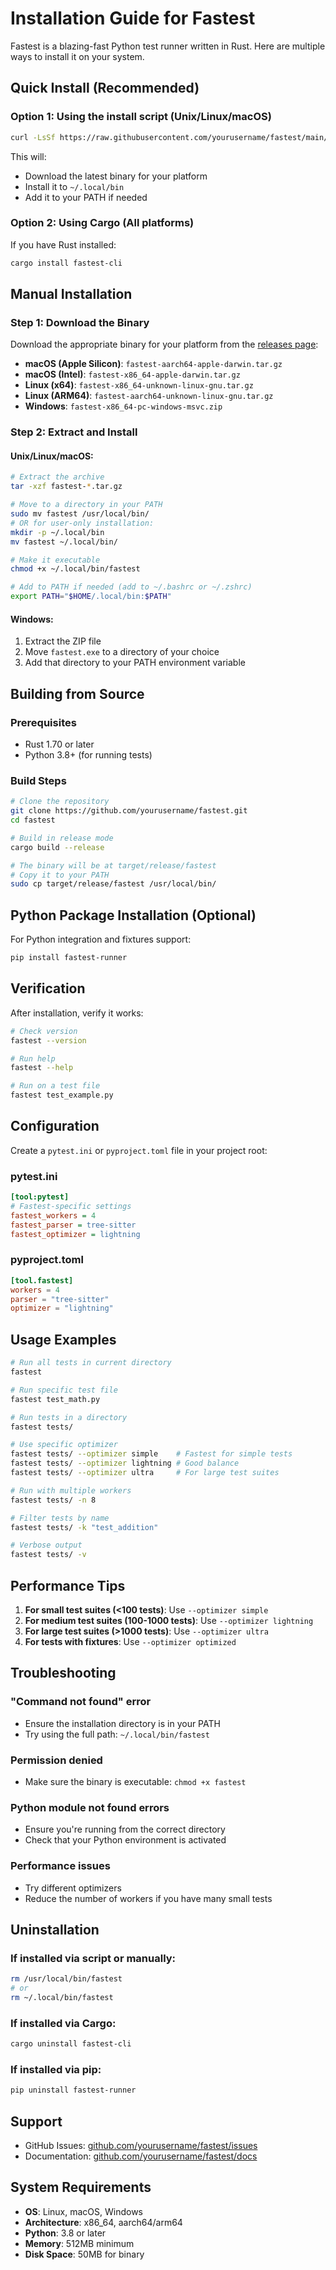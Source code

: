 # Installation Guide for Fastest

Fastest is a blazing-fast Python test runner written in Rust. Here are multiple ways to install it on your system.

## Quick Install (Recommended)

### Option 1: Using the install script (Unix/Linux/macOS)

```bash
curl -LsSf https://raw.githubusercontent.com/yourusername/fastest/main/install.sh | sh
```

This will:
- Download the latest binary for your platform
- Install it to `~/.local/bin`
- Add it to your PATH if needed

### Option 2: Using Cargo (All platforms)

If you have Rust installed:

```bash
cargo install fastest-cli
```

## Manual Installation

### Step 1: Download the Binary

Download the appropriate binary for your platform from the [releases page](https://github.com/yourusername/fastest/releases):

- **macOS (Apple Silicon)**: `fastest-aarch64-apple-darwin.tar.gz`
- **macOS (Intel)**: `fastest-x86_64-apple-darwin.tar.gz`
- **Linux (x64)**: `fastest-x86_64-unknown-linux-gnu.tar.gz`
- **Linux (ARM64)**: `fastest-aarch64-unknown-linux-gnu.tar.gz`
- **Windows**: `fastest-x86_64-pc-windows-msvc.zip`

### Step 2: Extract and Install

#### Unix/Linux/macOS:
```bash
# Extract the archive
tar -xzf fastest-*.tar.gz

# Move to a directory in your PATH
sudo mv fastest /usr/local/bin/
# OR for user-only installation:
mkdir -p ~/.local/bin
mv fastest ~/.local/bin/

# Make it executable
chmod +x ~/.local/bin/fastest

# Add to PATH if needed (add to ~/.bashrc or ~/.zshrc)
export PATH="$HOME/.local/bin:$PATH"
```

#### Windows:
1. Extract the ZIP file
2. Move `fastest.exe` to a directory of your choice
3. Add that directory to your PATH environment variable

## Building from Source

### Prerequisites
- Rust 1.70 or later
- Python 3.8+ (for running tests)

### Build Steps

```bash
# Clone the repository
git clone https://github.com/yourusername/fastest.git
cd fastest

# Build in release mode
cargo build --release

# The binary will be at target/release/fastest
# Copy it to your PATH
sudo cp target/release/fastest /usr/local/bin/
```

## Python Package Installation (Optional)

For Python integration and fixtures support:

```bash
pip install fastest-runner
```

## Verification

After installation, verify it works:

```bash
# Check version
fastest --version

# Run help
fastest --help

# Run on a test file
fastest test_example.py
```

## Configuration

Create a `pytest.ini` or `pyproject.toml` file in your project root:

### pytest.ini
```ini
[tool:pytest]
# Fastest-specific settings
fastest_workers = 4
fastest_parser = tree-sitter
fastest_optimizer = lightning
```

### pyproject.toml
```toml
[tool.fastest]
workers = 4
parser = "tree-sitter"
optimizer = "lightning"
```

## Usage Examples

```bash
# Run all tests in current directory
fastest

# Run specific test file
fastest test_math.py

# Run tests in a directory
fastest tests/

# Use specific optimizer
fastest tests/ --optimizer simple    # Fastest for simple tests
fastest tests/ --optimizer lightning # Good balance
fastest tests/ --optimizer ultra     # For large test suites

# Run with multiple workers
fastest tests/ -n 8

# Filter tests by name
fastest tests/ -k "test_addition"

# Verbose output
fastest tests/ -v
```

## Performance Tips

1. **For small test suites (<100 tests)**: Use `--optimizer simple`
2. **For medium test suites (100-1000 tests)**: Use `--optimizer lightning`
3. **For large test suites (>1000 tests)**: Use `--optimizer ultra`
4. **For tests with fixtures**: Use `--optimizer optimized`

## Troubleshooting

### "Command not found" error
- Ensure the installation directory is in your PATH
- Try using the full path: `~/.local/bin/fastest`

### Permission denied
- Make sure the binary is executable: `chmod +x fastest`

### Python module not found errors
- Ensure you're running from the correct directory
- Check that your Python environment is activated

### Performance issues
- Try different optimizers
- Reduce the number of workers if you have many small tests

## Uninstallation

### If installed via script or manually:
```bash
rm /usr/local/bin/fastest
# or
rm ~/.local/bin/fastest
```

### If installed via Cargo:
```bash
cargo uninstall fastest-cli
```

### If installed via pip:
```bash
pip uninstall fastest-runner
```

## Support

- GitHub Issues: [github.com/yourusername/fastest/issues](https://github.com/yourusername/fastest/issues)
- Documentation: [github.com/yourusername/fastest/docs](https://github.com/yourusername/fastest/docs)

## System Requirements

- **OS**: Linux, macOS, Windows
- **Architecture**: x86_64, aarch64/arm64
- **Python**: 3.8 or later
- **Memory**: 512MB minimum
- **Disk Space**: 50MB for binary